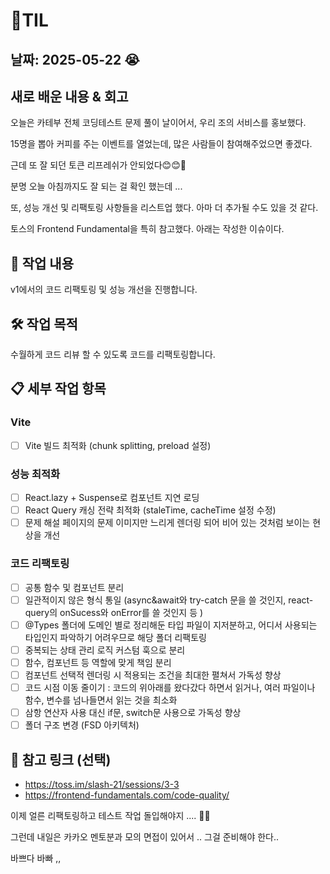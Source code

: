 # 🧾TIL

## 날짜: 2025-05-22 😭

## 새로 배운 내용 & 회고

오늘은 카테부 전체 코딩테스트 문제 풀이 날이어서, 우리 조의 서비스를 홍보했다.

15명을 뽑아 커피를 주는 이벤트를 열었는데, 많은 사람들이 참여해주었으면 좋겠다.

근데 또 잘 되던 토큰 리프레쉬가 안되었다😊😊💢

분명 오늘 아침까지도 잘 되는 걸 확인 했는데 ...

또, 성능 개선 및 리팩토링 사항들을 리스트업 했다. 아마 더 추가될 수도 있을 것 같다.

토스의 Frontend Fundamental을 특히 참고했다. 아래는 작성한 이슈이다.

## 🧹 작업 내용

v1에서의 코드 리팩토링 및 성능 개선을 진행합니다.

## 🛠️ 작업 목적

수월하게 코드 리뷰 할 수 있도록 코드를 리팩토링합니다.

## 📋 세부 작업 항목

### Vite

- [ ] Vite 빌드 최적화 (chunk splitting, preload 설정)

### 성능 최적화

- [ ] React.lazy + Suspense로 컴포넌트 지연 로딩
- [ ] React Query 캐싱 전략 최적화 (staleTime, cacheTime 설정 수정)
- [ ] 문제 해설 페이지의 문제 이미지만 느리게 렌더링 되어 비어 있는 것처럼 보이는 현상을 개선

### 코드 리팩토링

- [ ] 공통 함수 및 컴포넌트 분리
- [ ] 일관적이지 않은 형식 통일 (async&await와 try-catch 문을 쓸 것인지, react-query의 onSucess와 onError를 쓸 것인지 등 )
- [ ] @Types 폴더에 도메인 별로 정리해둔 타입 파일이 지저분하고, 어디서 사용되는 타입인지 파악하기 어려우므로 해당 폴더 리팩토링
- [ ] 중복되는 상태 관리 로직 커스텀 훅으로 분리
- [ ] 함수, 컴포넌트 등 역할에 맞게 책임 분리
- [ ] 컴포넌트 선택적 렌더링 시 적용되는 조건을 최대한 펼쳐서 가독성 향상
- [ ] 코드 시점 이동 줄이기 : 코드의 위아래를 왔다갔다 하면서 읽거나, 여러 파일이나 함수, 변수를 넘나들면서 읽는 것을 최소화
- [ ] 삼항 연산자 사용 대신 if문, switch문 사용으로 가독성 향상
- [ ] 폴더 구조 변경 (FSD 아키텍처)

## 🔗 참고 링크 (선택)

- https://toss.im/slash-21/sessions/3-3
- https://frontend-fundamentals.com/code-quality/

이제 얼른 리팩토링하고 테스트 작업 돌입해야지 .... 🫵🏻

그런데 내일은 카카오 멘토분과 모의 면접이 있어서 .. 그걸 준비해야 한다..

바쁘다 바빠 ,,
